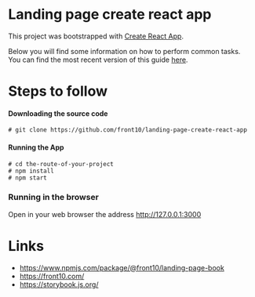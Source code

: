# Landing page create react app

This project was bootstrapped with [Create React App](https://github.com/facebookincubator/create-react-app).

Below you will find some information on how to perform common tasks.<br>
You can find the most recent version of this guide [here](https://github.com/facebookincubator/create-react-app/blob/master/packages/react-scripts/template/README.md).

# Steps to follow


#### Downloading the source code
```
# git clone https://github.com/front10/landing-page-create-react-app
```

#### Running the App
```
# cd the-route-of-your-project
# npm install
# npm start
```

### Running in the browser

Open in your web browser the address http://127.0.0.1:3000

# Links
* https://www.npmjs.com/package/@front10/landing-page-book
* https://front10.com/
* https://storybook.js.org/
